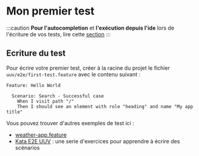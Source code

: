 # Mon premier test

:::caution
**Pour l'autocompletion** et **l'exécution depuis l'ide** lors de l'écriture de vos tests, lire cette [section](/docs/getting-started/configuration#ide-plugins)
:::

## Ecriture du test
Pour écrire votre premier test, créer à la racine du projet le fichier `uuv/e2e/first-test.feature` avec le contenu suivant :
```gherkin title='uuv/e2e/first-test.feature'
Feature: Hello World

  Scenario: Search - Successful case
    When I visit path "/"
    Then I should see an element with role "heading" and name "My app title"
```
Vous pouvez trouver d'autres exemples de test ici :
- [weather-app.feature](https://github.com/Orange-OpenSource/uuv/blob/main/example/weather-app.feature)
- [Kata E2E UUV](https://github.com/e2e-test-quest/kata-e2e-uuv/) : une serie d'exercices pour apprendre à écrire des scénarios

